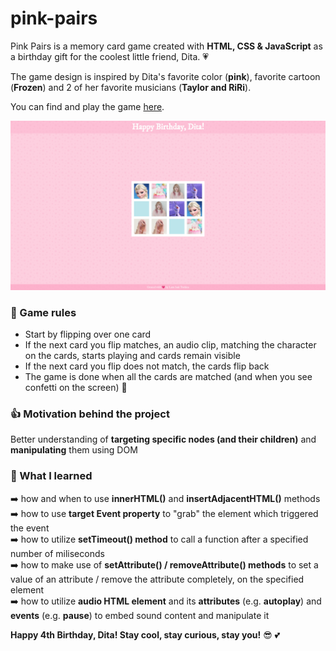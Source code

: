 # pink-pairs

Pink Pairs is a memory card game created with **HTML, CSS & JavaScript** as a birthday gift for the coolest little friend, Dita. :heartpulse:

The game design is inspired by Dita's favorite color (**pink**), favorite cartoon (**Frozen**) and 2 of her favorite musicians (**Taylor and RiRi**).

You can find and play the game [here](https://lara-isak.github.io/pink-pairs/).

![](img/pink-pairs.png)

### :flower_playing_cards: Game rules
- Start by flipping over one card
- If the next card you flip matches, an audio clip, matching the character on the cards, starts playing and cards remain visible
- If the next card you flip does not match, the cards flip back
- The game is done when all the cards are matched (and when you see confetti on the screen) :tada:

### :thumbsup: Motivation behind the project
Better understanding of **targeting specific nodes (and their children)** and **manipulating** them using DOM

### :seedling: What I learned
:arrow_right: how and when to use **innerHTML()** and **insertAdjacentHTML()** methods </br>
:arrow_right: how to use **target Event property** to "grab" the element which triggered the event </br>
:arrow_right: how to utilize **setTimeout() method** to call a function after a specified number of miliseconds </br>
:arrow_right: how to make use of **setAttribute() / removeAttribute() methods** to set a value of an attribute / remove the attribute completely, on the specified element </br>
:arrow_right: how to utilize **audio HTML element** and its **attributes** (e.g. **autoplay**) and **events** (e.g. **pause**) to embed sound content and manipulate it

**Happy 4th Birthday, Dita! Stay cool, stay curious, stay you!** 😎 💕
